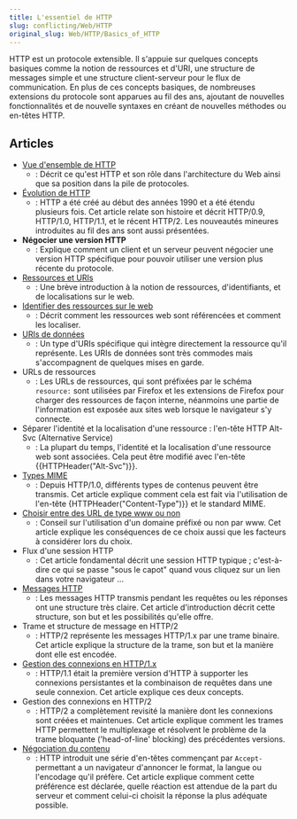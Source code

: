 ```yaml
---
title: L'essentiel de HTTP
slug: conflicting/Web/HTTP
original_slug: Web/HTTP/Basics_of_HTTP
---
```


HTTP est un protocole extensible. Il s'appuie sur quelques concepts basiques comme la notion de ressources et d'URI, une structure de messages simple et une structure client-serveur pour le flux de communication. En plus de ces concepts basiques, de nombreuses extensions du protocole sont apparues au fil des ans, ajoutant de nouvelles fonctionnalités et de nouvelle syntaxes en créant de nouvelles méthodes ou en-têtes HTTP.

## Articles

- [Vue d'ensemble de HTTP](/fr/docs/Web/HTTP/Overview)
  - : Décrit ce qu'est HTTP et son rôle dans l'architecture du Web ainsi que sa position dans la pile de protocoles.
- [Évolution de HTTP](/fr/docs/Web/HTTP/Evolution_of_HTTP)
  - : HTTP a été créé au début des années 1990 et a été étendu plusieurs fois. Cet article relate son histoire et décrit HTTP/0.9, HTTP/1.0, HTTP/1.1, et le récent HTTP/2. Les nouveautés mineures introduites au fil des ans sont aussi présentées.
- **Négocier une version HTTP**
  - : Explique comment un client et un serveur peuvent négocier une version HTTP spécifique pour pouvoir utiliser une version plus récente du protocole.
- [Ressources et URIs](/fr/docs/Web/HTTP/MIME_types)
  - : Une brève introduction à la notion de ressources, d'identifiants, et de localisations sur le web.
- [Identifier des ressources sur le web](/fr/docs/orphaned/Web/HTTP/Basics_of_HTTP/Identifying_resources_on_the_Web)
  - : Décrit comment les ressources web sont référencées et comment les localiser.
- [URIs de données](/fr/docs/Web/URI/Schemes/data)
  - : Un type d'URIs spécifique qui intègre directement la ressource qu'il représente. Les URIs de données sont très commodes mais s'accompagnent de quelques mises en garde.
- URLs de ressources
  - : Les URLs de ressources, qui sont préfixées par le schéma `resource:` sont utilisées par Firefox et les extensions de Firefox pour charger des ressources de façon interne, néanmoins une partie de l'information est exposée aux sites web lorsque le navigateur s'y connecte.
- Séparer l'identité et la localisation d'une ressource : l'en-tête HTTP Alt-Svc (Alternative Service)
  - : La plupart du temps, l'identité et la localisation d'une ressource web sont associées. Cela peut être modifié avec l'en-tête {{HTTPHeader("Alt-Svc")}}.
- [Types MIME](/fr/docs/Web/HTTP/MIME_types)
  - : Depuis HTTP/1.0, différents types de contenus peuvent être transmis. Cet article explique comment cela est fait via l'utilisation de l'en-tête {HTTPHeader("Content-Type")}} et le standard MIME.
- [Choisir entre des URL de type www ou non](/fr/docs/Web/URI/Authority/Choosing_between_www_and_non-www_URLs)
  - : Conseil sur l'utilisation d'un domaine préfixé ou non par www. Cet article explique les conséquences de ce choix aussi que les facteurs à considérer lors du choix.
- Flux d'une session HTTP
  - : Cet article fondamental décrit une session HTTP typique ; c'est-à-dire ce qui se passe "sous le capot" quand vous cliquez sur un lien dans votre navigateur ...
- [Messages HTTP](/fr/docs/Web/HTTP/Messages)
  - : Les messages HTTP transmis pendant les requêtes ou les réponses ont une structure très claire. Cet article d'introduction décrit cette structure, son but et les possibilités qu'elle offre.
- Trame et structure de message en HTTP/2
  - : HTTP/2 représente les messages HTTP/1.x par une trame binaire. Cet article explique la structure de la trame, son but et la manière dont elle est encodée.
- [Gestion des connexions en HTTP/1.x](/fr/docs/Web/HTTP/Connection_management_in_HTTP_1.x)
  - : HTTP/1.1 était la première version d'HTTP à supporter les connexions persistantes et la combinaison de requêtes dans une seule connexion. Cet article explique ces deux concepts.
- Gestion des connexions en HTTP/2
  - : HTTP/2 a complètement revisité la manière dont les connexions sont créées et maintenues. Cet article explique comment les trames HTTP permettent le multiplexage et résolvent le problème de la trame bloquante ('head-of-line' blocking) des précédentes versions.
- [Négociation du contenu](/fr/docs/Web/HTTP/Content_negotiation)
  - : HTTP introduit une série d'en-têtes commençant par `Accept-` permettant a un navigateur d'annoncer le format, la langue ou l'encodage qu'il préfère. Cet article explique comment cette préférence est déclarée, quelle réaction est attendue de la part du serveur et comment celui-ci choisit la réponse la plus adéquate possible.

